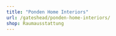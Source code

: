 ```yaml
---
title: "Ponden Home Interiors"
url: /gateshead/ponden-home-interiors/
shop: Raumausstattung
---
```

